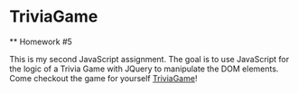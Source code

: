 # TriviaGame

** Homework #5

This is my second JavaScript assignment. The goal is to use JavaScript for the logic
of a Trivia Game with JQuery to manipulate the DOM elements. Come checkout the game 
for yourself [TriviaGame](https://alex-peralta.github.io/TriviaGame/)!